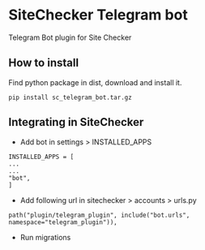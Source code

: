 # SiteChecker Telegram bot

Telegram Bot plugin for Site Checker

## How to install 

Find python package in dist, download and install it.
```
pip install sc_telegram_bot.tar.gz
```

## Integrating in SiteChecker

* Add bot in settings > INSTALLED_APPS

```
INSTALLED_APPS = [
...
...
"bot",
]
```

* Add following url in sitechecker > accounts > urls.py

```
path("plugin/telegram_plugin", include("bot.urls", namespace="telegram_plugin")),
```
* Run migrations
